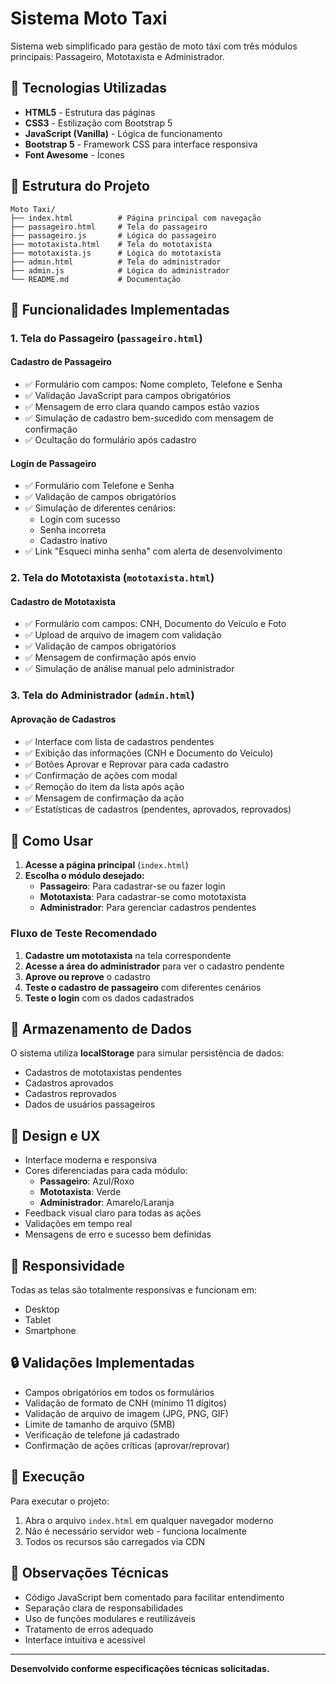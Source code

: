 # Sistema Moto Taxi

Sistema web simplificado para gestão de moto táxi com três módulos principais: Passageiro, Mototaxista e Administrador.

## 🚀 Tecnologias Utilizadas

- **HTML5** - Estrutura das páginas
- **CSS3** - Estilização com Bootstrap 5
- **JavaScript (Vanilla)** - Lógica de funcionamento
- **Bootstrap 5** - Framework CSS para interface responsiva
- **Font Awesome** - Ícones

## 📁 Estrutura do Projeto

```
Moto Taxi/
├── index.html          # Página principal com navegação
├── passageiro.html     # Tela do passageiro
├── passageiro.js       # Lógica do passageiro
├── mototaxista.html    # Tela do mototaxista
├── mototaxista.js      # Lógica do mototaxista
├── admin.html          # Tela do administrador
├── admin.js            # Lógica do administrador
└── README.md           # Documentação
```

## 🎯 Funcionalidades Implementadas

### 1. Tela do Passageiro (`passageiro.html`)

#### Cadastro de Passageiro
- ✅ Formulário com campos: Nome completo, Telefone e Senha
- ✅ Validação JavaScript para campos obrigatórios
- ✅ Mensagem de erro clara quando campos estão vazios
- ✅ Simulação de cadastro bem-sucedido com mensagem de confirmação
- ✅ Ocultação do formulário após cadastro

#### Login de Passageiro
- ✅ Formulário com Telefone e Senha
- ✅ Validação de campos obrigatórios
- ✅ Simulação de diferentes cenários:
  - Login com sucesso
  - Senha incorreta
  - Cadastro inativo
- ✅ Link "Esqueci minha senha" com alerta de desenvolvimento

### 2. Tela do Mototaxista (`mototaxista.html`)

#### Cadastro de Mototaxista
- ✅ Formulário com campos: CNH, Documento do Veículo e Foto
- ✅ Upload de arquivo de imagem com validação
- ✅ Validação de campos obrigatórios
- ✅ Mensagem de confirmação após envio
- ✅ Simulação de análise manual pelo administrador

### 3. Tela do Administrador (`admin.html`)

#### Aprovação de Cadastros
- ✅ Interface com lista de cadastros pendentes
- ✅ Exibição das informações (CNH e Documento do Veículo)
- ✅ Botões Aprovar e Reprovar para cada cadastro
- ✅ Confirmação de ações com modal
- ✅ Remoção do item da lista após ação
- ✅ Mensagem de confirmação da ação
- ✅ Estatísticas de cadastros (pendentes, aprovados, reprovados)

## 🔧 Como Usar

1. **Acesse a página principal** (`index.html`)
2. **Escolha o módulo desejado:**
   - **Passageiro**: Para cadastrar-se ou fazer login
   - **Mototaxista**: Para cadastrar-se como mototaxista
   - **Administrador**: Para gerenciar cadastros pendentes

### Fluxo de Teste Recomendado

1. **Cadastre um mototaxista** na tela correspondente
2. **Acesse a área do administrador** para ver o cadastro pendente
3. **Aprove ou reprove** o cadastro
4. **Teste o cadastro de passageiro** com diferentes cenários
5. **Teste o login** com os dados cadastrados

## 💾 Armazenamento de Dados

O sistema utiliza **localStorage** para simular persistência de dados:
- Cadastros de mototaxistas pendentes
- Cadastros aprovados
- Cadastros reprovados
- Dados de usuários passageiros

## 🎨 Design e UX

- Interface moderna e responsiva
- Cores diferenciadas para cada módulo:
  - **Passageiro**: Azul/Roxo
  - **Mototaxista**: Verde
  - **Administrador**: Amarelo/Laranja
- Feedback visual claro para todas as ações
- Validações em tempo real
- Mensagens de erro e sucesso bem definidas

## 📱 Responsividade

Todas as telas são totalmente responsivas e funcionam em:
- Desktop
- Tablet
- Smartphone

## 🔒 Validações Implementadas

- Campos obrigatórios em todos os formulários
- Validação de formato de CNH (mínimo 11 dígitos)
- Validação de arquivo de imagem (JPG, PNG, GIF)
- Limite de tamanho de arquivo (5MB)
- Verificação de telefone já cadastrado
- Confirmação de ações críticas (aprovar/reprovar)

## 🚀 Execução

Para executar o projeto:

1. Abra o arquivo `index.html` em qualquer navegador moderno
2. Não é necessário servidor web - funciona localmente
3. Todos os recursos são carregados via CDN

## 📝 Observações Técnicas

- Código JavaScript bem comentado para facilitar entendimento
- Separação clara de responsabilidades
- Uso de funções modulares e reutilizáveis
- Tratamento de erros adequado
- Interface intuitiva e acessível

---

**Desenvolvido conforme especificações técnicas solicitadas.**
